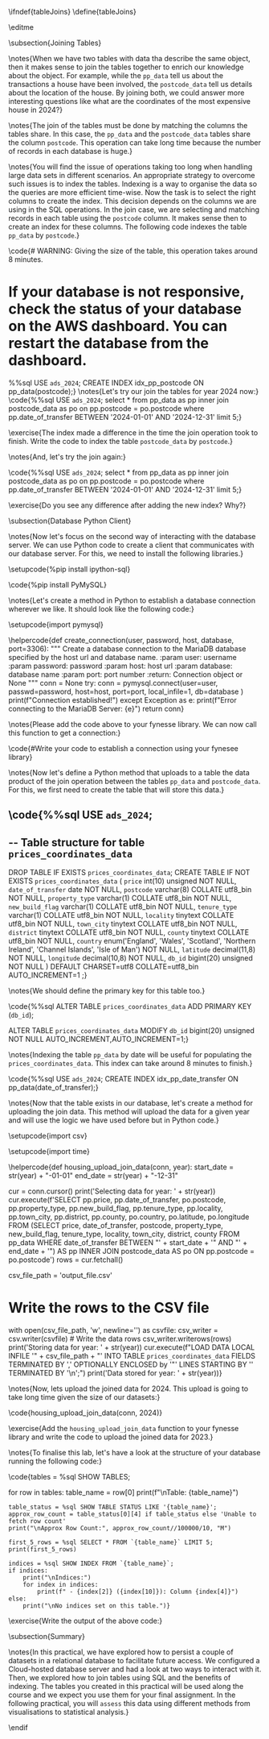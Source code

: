 \ifndef{tableJoins}
\define{tableJoins}

\editme

\subsection{Joining Tables}

\notes{When we have two tables with data tha describe the same object, then it makes sense to join the tables together to enrich our knowledge about the object. For example, while the `pp_data` tell us about the transactions a house have been involved, the `postcode_data` tell us details about the location of the house. By joining both, we could answer more interesting questions like what are the coordinates of the most expensive house in 2024?}

\notes{The join of the tables must be done by matching the columns the tables share. In this case, the `pp_data` and the `postcode_data` tables share the column `postcode`. This operation can take long time because the number of records in each database is huge.}

\notes{You will find the issue of operations taking too long when handling large data sets in different scenarios. An appropriate strategy to overcome such issues is to index the tables. Indexing is a way to organise the data so the queries are more efficient time-wise. Now the task is to select the right columns to create the index. This decision depends on the columns we are using in the SQL operations. In the join case, we are selecting and matching records in each table using the `postcode` column. It makes sense then to create an index for these columns. The following code indexes the table `pp_data` by `postcode`.}

\code{# WARNING: Giving the size of the table, this operation takes around 8 minutes.
# If your database is not responsive, check the status of your database on the AWS dashboard. You can restart the database from the dashboard.
%%sql
USE `ads_2024`;
CREATE INDEX idx_pp_postcode ON pp_data(postcode);}
\notes{Let's try our join the tables for year 2024 now:}
\code{%%sql
USE `ads_2024`;
select * from pp_data as pp inner join postcode_data as po on pp.postcode = po.postcode where pp.date_of_transfer BETWEEN '2024-01-01' AND '2024-12-31' limit 5;}

\exercise{The index made a difference in the time the join operation took to finish. Write the code to index the table `postcode_data` by `postcode`.}

\notes{And, let's try the join again:}

\code{%%sql
USE `ads_2024`;
select * from pp_data as pp inner join postcode_data as po on pp.postcode = po.postcode where pp.date_of_transfer BETWEEN '2024-01-01' AND '2024-12-31' limit 5;}

\exercise{Do you see any difference after adding the new index? Why?}

\subsection{Database Python Client}

\notes{Now let's focus on the second way of interacting with the database server. We can use Python code to create a client that communicates with our database server. For this, we need to install the following libraries.}

\setupcode{%pip install ipython-sql}

\code{%pip install PyMySQL}

\notes{Let's create a method in Python to establish a database connection wherever we like. It should look like the following code:}

\setupcode{import pymysql}

\helpercode{def create_connection(user, password, host, database, port=3306):
    """ Create a database connection to the MariaDB database
        specified by the host url and database name.
    :param user: username
    :param password: password
    :param host: host url
    :param database: database name
    :param port: port number
    :return: Connection object or None
    """
    conn = None
    try:
        conn = pymysql.connect(user=user,
                               passwd=password,
                               host=host,
                               port=port,
                               local_infile=1,
                               db=database
                               )
        print(f"Connection established!")
    except Exception as e:
        print(f"Error connecting to the MariaDB Server: {e}")
    return conn}

\notes{Please add the code above to your fynesse library. We can now call this function to get a connection:}

\code{#Write your code to establish a connection using your fynesee library}

\notes{Now let's define a Python method that uploads to a table the data product of the join operation between the tables `pp_data` and `postcode_data`. For this, we first need to create the table that will store this data.}

\code{%%sql
USE `ads_2024`;
--
-- Table structure for table `prices_coordinates_data`
--
DROP TABLE IF EXISTS `prices_coordinates_data`;
CREATE TABLE IF NOT EXISTS `prices_coordinates_data` (
  `price` int(10) unsigned NOT NULL,
  `date_of_transfer` date NOT NULL,
  `postcode` varchar(8) COLLATE utf8_bin NOT NULL,
  `property_type` varchar(1) COLLATE utf8_bin NOT NULL,
  `new_build_flag` varchar(1) COLLATE utf8_bin NOT NULL,
  `tenure_type` varchar(1) COLLATE utf8_bin NOT NULL,
  `locality` tinytext COLLATE utf8_bin NOT NULL,
  `town_city` tinytext COLLATE utf8_bin NOT NULL,
  `district` tinytext COLLATE utf8_bin NOT NULL,
  `county` tinytext COLLATE utf8_bin NOT NULL,
  `country` enum('England', 'Wales', 'Scotland', 'Northern Ireland', 'Channel Islands', 'Isle of Man') NOT NULL,
  `latitude` decimal(11,8) NOT NULL,
  `longitude` decimal(10,8) NOT NULL,
  `db_id` bigint(20) unsigned NOT NULL
) DEFAULT CHARSET=utf8 COLLATE=utf8_bin AUTO_INCREMENT=1 ;}

\notes{We should define the primary key for this table too.}

\code{%%sql
ALTER TABLE `prices_coordinates_data`
ADD PRIMARY KEY (`db_id`);

ALTER TABLE `prices_coordinates_data`
MODIFY `db_id` bigint(20) unsigned NOT NULL AUTO_INCREMENT,AUTO_INCREMENT=1;}

\notes{Indexing the table `pp_data` by date will be useful for populating the `prices_coordinates_data`. This index can take around 8 minutes to finish.}

\code{%%sql
USE `ads_2024`;
CREATE INDEX idx_pp_date_transfer ON pp_data(date_of_transfer);}

\notes{Now that the table exists in our database, let's create a method for uploading the join data. This method will upload the data for a given year and will use the logic we have used before but in Python code.}

\setupcode{import csv}

\setupcode{import time}

\helpercode{def housing_upload_join_data(conn, year):
  start_date = str(year) + "-01-01"
  end_date = str(year) + "-12-31"

  cur = conn.cursor()
  print('Selecting data for year: ' + str(year))
  cur.execute(f'SELECT pp.price, pp.date_of_transfer, po.postcode, pp.property_type, pp.new_build_flag, pp.tenure_type, pp.locality, pp.town_city, pp.district, pp.county, po.country, po.latitude, po.longitude FROM (SELECT price, date_of_transfer, postcode, property_type, new_build_flag, tenure_type, locality, town_city, district, county FROM pp_data WHERE date_of_transfer BETWEEN "' + start_date + '" AND "' + end_date + '") AS pp INNER JOIN postcode_data AS po ON pp.postcode = po.postcode')
  rows = cur.fetchall()

  csv_file_path = 'output_file.csv'

  # Write the rows to the CSV file
  with open(csv_file_path, 'w', newline='') as csvfile:
    csv_writer = csv.writer(csvfile)
    # Write the data rows
    csv_writer.writerows(rows)
  print('Storing data for year: ' + str(year))
  cur.execute(f"LOAD DATA LOCAL INFILE '" + csv_file_path + "' INTO TABLE `prices_coordinates_data` FIELDS TERMINATED BY ',' OPTIONALLY ENCLOSED by '\"' LINES STARTING BY '' TERMINATED BY '\n';")
  print('Data stored for year: ' + str(year))}

\notes{Now, lets upload the joined data for 2024. This upload is going to take long time given the size of our datasets:}

\code{housing_upload_join_data(conn, 2024)}

\exercise{Add the `housing_upload_join_data` function to your fynesse library and write the code to upload the joined data for 2023.}

\notes{To finalise this lab, let's have a look at the structure of your database running the following code:}

\code{tables = %sql SHOW TABLES;

for row in tables:
    table_name = row[0]
    print(f"\nTable: {table_name}")
    
    table_status = %sql SHOW TABLE STATUS LIKE '{table_name}';
    approx_row_count = table_status[0][4] if table_status else 'Unable to fetch row count'
    print("\nApprox Row Count:", approx_row_count//100000/10, "M")

    first_5_rows = %sql SELECT * FROM `{table_name}` LIMIT 5;
    print(first_5_rows)
    
    indices = %sql SHOW INDEX FROM `{table_name}`;
    if indices:
        print("\nIndices:")
        for index in indices:
            print(f" - {index[2]} ({index[10]}): Column {index[4]}")
    else:
        print("\nNo indices set on this table.")}

\exercise{Write the output of the above code:}

\subsection{Summary}

\notes{In this practical, we have explored how to persist a couple of datasets in a relational database to facilitate future access. We configured a Cloud-hosted database server and had a look at two ways to interact with it. Then, we explored how to join tables using SQL and the benefits of indexing. The tables you created in this practical will be used along the course and we expect you use them for your final assignment. In the following practical, you will `assess` this data using different methods from visualisations to statistical analysis.}

\endif

